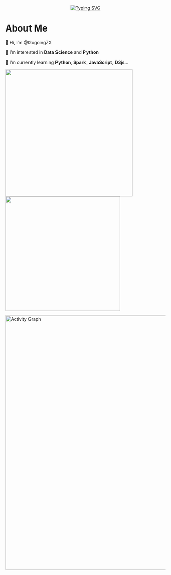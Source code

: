 <p align="center">
    <a href="https://git.io/typing-svg"><img src="https://readme-typing-svg.herokuapp.com?font=Fira+Code&pause=1500&color=000000&width=650&height=60&lines=Good+morning%2C+and+in+case+I+don't+see+you.;Good+afternoon.+Good+evening.+And+good+night." alt="Typing SVG" /></a>
</p>

# About Me
👋 Hi, I’m @GogoingZX
  
👀 I’m interested in **Data Science** and **Python**

🌱 I’m currently learning **Python**, **Spark**, **JavaScript**, **D3js**...

<div align="left">
<img src="https://github-readme-stats.vercel.app/api?username=GogoingZX&count_private=true&theme=graywhite&show_icons=true" width=400/>
<img src="https://github-readme-stats.vercel.app/api/top-langs/?username=GogoingZX&layout=compact&theme=graywhite" width=360/>

<p>
<a href="https://github.com/ashutosh00710/github-readme-activity-graph"><img src="https://github-readme-activity-graph.cyclic.app/graph?username=GogoingZX&theme=github-light" alt="Activity Graph" width=800/></a>
</p>
</div>

<!--- GogoingZX/GogoingZX, This is Comment
<a href="https://github.com/GogoingZX/jupyter_pool">
  <img align="center" src="https://github-readme-stats.vercel.app/api/pin/?username=GogoingZX&repo=jupyter_pool&theme=graywhite" />
</a>
<a href="https://github.com/GogoingZX/knowledge_pool">
  <img align="center" src="https://github-readme-stats.vercel.app/api/pin/?username=GogoingZX&repo=knowledge_pool&theme=graywhite" />
</a>
<a href="https://github.com/GogoingZX/project">
  <img align="center" src="https://github-readme-stats.vercel.app/api/pin/?username=GogoingZX&repo=project&theme=graywhite" />
</a>

![Top Languages](https://github-readme-stats.vercel.app/api/top-langs/?username=GogoingZX&hide=jupyter%20notebook&layout=compact)

![Github Stats](https://github-readme-stats.vercel.app/api?username=GogoingZX&count_private=true&theme=swift&show_icons=true)

<img src="https://streak-stats.demolab.com?user=GogoingZX&hide_border=true&border_radius=5" width=300/>

[![GitHub Streak](https://streak-stats.demolab.com?user=GogoingZX&hide_border=true&border_radius=5)](https://git.io/streak-stats)
--->
